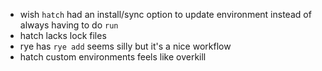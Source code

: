- wish `hatch` had an install/sync option to update environment instead of always having to do `run`
- hatch lacks lock files
- rye has `rye add` seems silly but it's a nice workflow
- hatch custom environments feels like overkill
